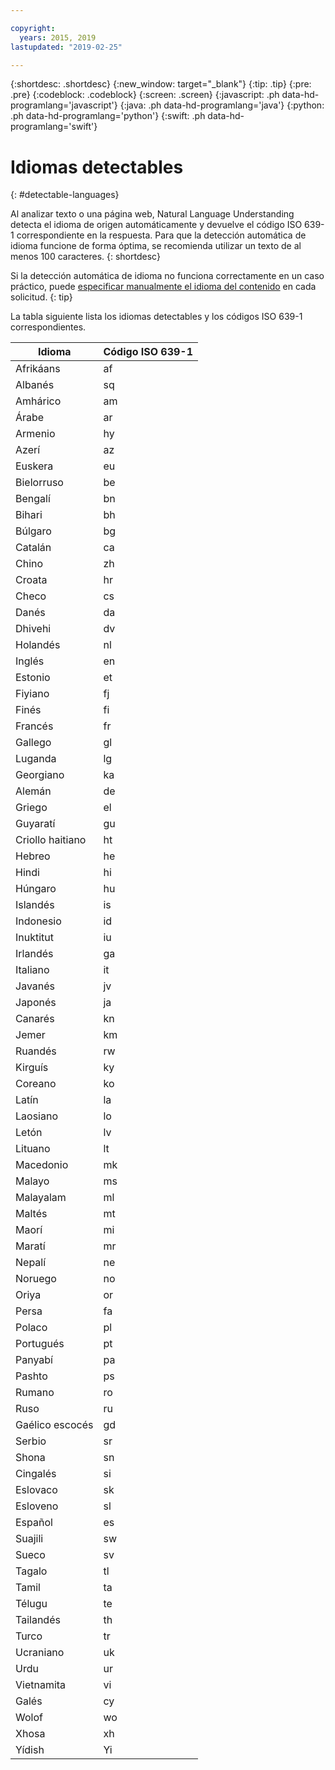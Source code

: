 ```yaml
---

copyright:
  years: 2015, 2019
lastupdated: "2019-02-25"

---
```


{:shortdesc: .shortdesc}
{:new_window: target="_blank"}
{:tip: .tip}
{:pre: .pre}
{:codeblock: .codeblock}
{:screen: .screen}
{:javascript: .ph data-hd-programlang='javascript'}
{:java: .ph data-hd-programlang='java'}
{:python: .ph data-hd-programlang='python'}
{:swift: .ph data-hd-programlang='swift'}

# Idiomas detectables
{: #detectable-languages}

Al analizar texto o una página web, Natural Language Understanding detecta el idioma de origen automáticamente y devuelve el código ISO 639-1 correspondiente en la respuesta. Para que la detección automática de idioma funcione de forma óptima, se recomienda utilizar un texto de al menos 100 caracteres.
{: shortdesc}

Si la detección automática de idioma no funciona correctamente en un caso práctico, puede [especificar manualmente el idioma del contenido](/docs/services/natural-language-understanding?topic=natural-language-understanding-overriding-language-detection) en cada solicitud.
{: tip}

La tabla siguiente lista los idiomas detectables y los códigos ISO 639-1 correspondientes.

|Idioma    |Código ISO 639-1|
|------------|------|
|Afrikáans|af|
|Albanés|sq|
|Amhárico|am|
|Árabe|ar|
|Armenio|hy|
|Azerí|az|
|Euskera|eu|
|Bielorruso|be|
|Bengalí|bn|
|Bihari|bh|
|Búlgaro|bg|
|Catalán|ca|
|Chino|zh|
|Croata|hr|
|Checo|cs|
|Danés|da|
|Dhivehi|dv|
|Holandés|nl|
|Inglés|en|
|Estonio|et|
|Fiyiano|fj|
|Finés|fi|
|Francés|fr|
|Gallego|gl|
|Luganda|lg|
|Georgiano|ka|
|Alemán|de|
|Griego|el|
|Guyaratí|gu|
|Criollo haitiano|ht|
|Hebreo|he|
|Hindi|hi|
|Húngaro|hu|
|Islandés|is|
|Indonesio|id|
|Inuktitut|iu|
|Irlandés|ga|
|Italiano|it|
|Javanés|jv|
|Japonés|ja|
|Canarés|kn|
|Jemer|km|
|Ruandés|rw|
|Kirguís|ky|
|Coreano|ko|
|Latín|la|
|Laosiano|lo|
|Letón|lv|
|Lituano|lt|
|Macedonio|mk|
|Malayo|ms|
|Malayalam|ml|
|Maltés|mt|
|Maorí|mi|
|Maratí|mr|
|Nepalí|ne|
|Noruego|no|
|Oriya|or|
|Persa|fa|
|Polaco|pl|
|Portugués|pt|
|Panyabí|pa|
|Pashto|ps|
|Rumano|ro|
|Ruso|ru|
|Gaélico escocés|gd|
|Serbio|sr|
|Shona|sn|
|Cingalés|si|
|Eslovaco|sk|
|Esloveno|sl|
|Español|es|
|Suajili|sw|
|Sueco|sv|
|Tagalo|tl|
|Tamil|ta|
|Télugu|te|
|Tailandés|th|
|Turco|tr|
|Ucraniano|uk|
|Urdu|ur|
|Vietnamita|vi|
|Galés|cy|
|Wolof|wo|
|Xhosa|xh|
|Yídish|Yi|
